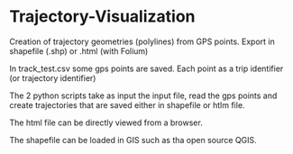 # Trajectory-Visualization
Creation of trajectory geometries (polylines) from GPS points. Export in shapefile (.shp) or .html (with Folium)

In track_test.csv some gps points are saved. Each point as a trip identifier (or trajectory identifier)

The 2 python scripts take as input the input file, read the gps points and create trajectories that are saved either in shapefile or htlm file. 

The html file can be directly viewed from a browser. 

The shapefile can be loaded in GIS such as tha open source QGIS.
